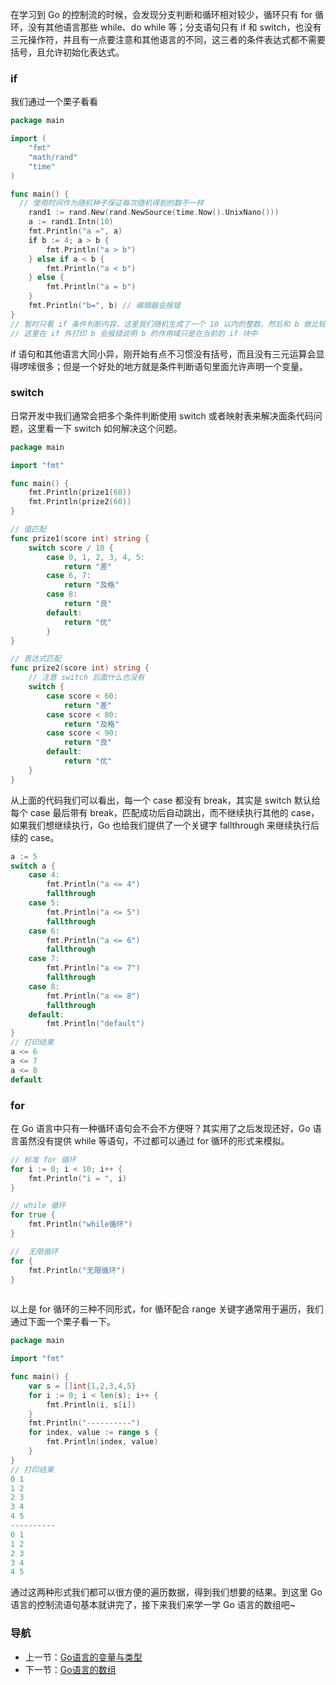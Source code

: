 在学习到 Go 的控制流的时候，会发现分支判断和循环相对较少，循环只有 for 循环，没有其他语言那些 while、do while 等；分支语句只有 if 和 switch，也没有三元操作符，并且有一点要注意和其他语言的不同，这三者的条件表达式都不需要括号，且允许初始化表达式。

### if
我们通过一个栗子看看

```go
package main

import (
    "fmt"
    "math/rand"
    "time"
)

func main() {
  // 使用时间作为随机种子保证每次随机得到的数不一样
	rand1 := rand.New(rand.NewSource(time.Now().UnixNano()))
	a := rand1.Intn(10)
	fmt.Println("a =", a)
	if b := 4; a > b {
	    fmt.Println("a > b")
	} else if a < b {
	    fmt.Println("a < b")
	} else {
	    fmt.Println("a = b")
    }
    fmt.Println("b=", b) // 编辑器会报错
}
// 暂时只看 if 条件判断内容，这里我们随机生成了一个 10 以内的整数，然后和 b 做比较
// 这里在 if 外打印 b 会报错说明 b 的作用域只是在当前的 if 块中
```

if 语句和其他语言大同小异，刚开始有点不习惯没有括号，而且没有三元运算会显得啰嗦很多；但是一个好处的地方就是条件判断语句里面允许声明一个变量。

### switch 
日常开发中我们通常会把多个条件判断使用 switch 或者映射表来解决面条代码问题，这里看一下 switch 如何解决这个问题。

```go
package main

import "fmt"

func main() {
    fmt.Println(prize1(60))
    fmt.Println(prize2(60))
}

// 值匹配
func prize1(score int) string {
    switch score / 10 {
        case 0, 1, 2, 3, 4, 5:
            return "差"
        case 6, 7:
            return "及格"
        case 8:
            return "良"
        default:
            return "优"
        }
}

// 表达式匹配
func prize2(score int) string {
    // 注意 switch 后面什么也没有
    switch {
        case score < 60:
            return "差"
        case score < 80:
            return "及格"
        case score < 90:
            return "良"
        default:
            return "优"
    }
}
```

从上面的代码我们可以看出，每一个 case 都没有 break，其实是 switch 默认给每个 case 最后带有 break，匹配成功后自动跳出，而不继续执行其他的 case，如果我们想继续执行，Go 也给我们提供了一个关键字 fallthrough 来继续执行后续的 case。

```go
a := 5
switch a {
    case 4:
        fmt.Println("a <= 4")
        fallthrough
    case 5:
        fmt.Println("a <= 5")
        fallthrough
    case 6:
        fmt.Println("a <= 6")
        fallthrough
    case 7:
        fmt.Println("a <= 7")
        fallthrough
    case 8:
        fmt.Println("a <= 8")
        fallthrough
    default:
        fmt.Println("default")
}
// 打印结果
a <= 6
a <= 7
a <= 8
default
```

### for
在 Go 语言中只有一种循环语句会不会不方便呀？其实用了之后发现还好，Go 语言虽然没有提供 while 等语句，不过都可以通过 for 循环的形式来模拟。

```go
// 标准 for 循环
for i := 0; i < 10; i++ {
    fmt.Println("i = ", i)
}
```

```go
// while 循环
for true {
    fmt.Println("while循环")
}
```

```go
//  无限循环
for {
    fmt.Println("无限循环")
}
 
```

以上是 for 循环的三种不同形式，for 循环配合 range 关键字通常用于遍历，我们通过下面一个栗子看一下。

```go
package main

import "fmt"

func main() {
    var s = []int{1,2,3,4,5}
	for i := 0; i < len(s); i++ {
	    fmt.Println(i, s[i])
	}
	fmt.Println("----------")
	for index, value := range s {
	    fmt.Println(index, value)
	}
}
// 打印结果
0 1
1 2
2 3
3 4
4 5
----------
0 1
1 2
2 3
3 4
4 5
```

通过这两种形式我们都可以很方便的遍历数据，得到我们想要的结果。到这里 Go 语言的控制流语句基本就讲完了，接下来我们来学一学 Go 语言的数组吧~

### 导航
+ 上一节：[Go语言的变量与类型](./1、Go语言的变量与类型.md)
+ 下一节：[Go语言的数组](./3、Go语言的数组.md)